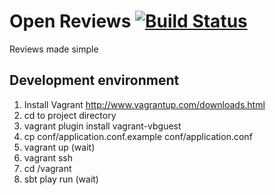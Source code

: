 
# Open Reviews [![Build Status](https://travis-ci.org/openreviews/openreviews.png?branch=master)](https://travis-ci.org/openreviews/openreviews)

Reviews made simple

## Development environment

1. Install Vagrant http://www.vagrantup.com/downloads.html
2. cd to project directory
3. vagrant plugin install vagrant-vbguest
4. cp conf/application.conf.example conf/application.conf
5. vagrant up (wait)
6. vagrant ssh
7. cd /vagrant
8. sbt play run (wait)



